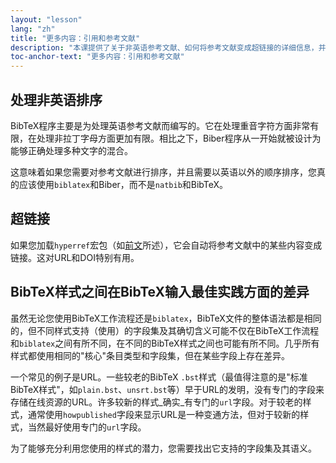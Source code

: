 ```yaml
---
layout: "lesson"
lang: "zh"
title: "更多内容：引用和参考文献"
description: "本课提供了关于非英语参考文献、如何将参考文献变成超链接的详细信息，并强调了BibTeX样式之间的主要区别。"
toc-anchor-text: "更多内容：引用和参考文献"
---
```


## 处理非英语排序

BibTeX程序主要是为处理英语参考文献而编写的。它在处理重音字符方面非常有限，在处理非拉丁字母方面更加有限。相比之下，Biber程序从一开始就被设计为能够正确处理多种文字的混合。

这意味着如果您需要对参考文献进行排序，并且需要以英语以外的顺序排序，您真的应该使用`biblatex`和Biber，而不是`natbib`和BibTeX。

## 超链接

如果您加载`hyperref`宏包（如[前文](more-09)所述），它会自动将参考文献中的某些内容变成链接。这对URL和DOI特别有用。

## BibTeX样式之间在BibTeX输入最佳实践方面的差异

虽然无论您使用BibTeX工作流程还是`biblatex`，BibTeX文件的整体语法都是相同的，但不同样式支持（使用）的字段集及其确切含义可能不仅在BibTeX工作流程和`biblatex`之间有所不同，在不同的BibTeX样式之间也可能有所不同。几乎所有样式都使用相同的"核心"条目类型和字段集，但在某些字段上存在差异。

一个常见的例子是URL。一些较老的BibTeX `.bst`样式（最值得注意的是"标准BibTeX样式"，如`plain.bst`、`unsrt.bst`等）早于URL的发明，没有专门的字段来存储在线资源的URL。许多较新的样式_确实_有专门的`url`字段。对于较老的样式，通常使用`howpublished`字段来显示URL是一种变通方法，但对于较新的样式，当然最好使用专门的`url`字段。

为了能够充分利用您使用的样式的潜力，您需要找出它支持的字段集及其语义。
